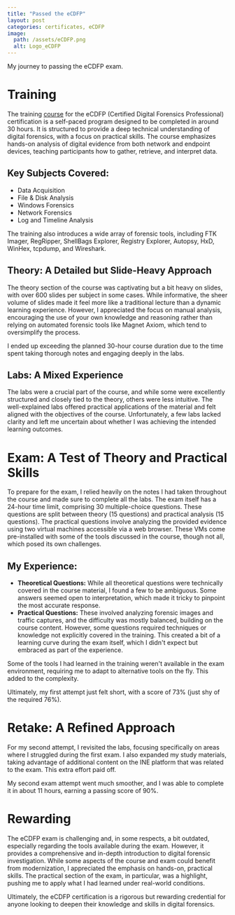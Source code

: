 ```yaml
---
title: "Passed the eCDFP"
layout: post
categories: certificates, eCDFP
image:
  path: /assets/eCDFP.png
  alt: Logo_eCDFP
---
```

My journey to passing the eCDFP exam.


# Training
The training [course](https://my.ine.com/CyberSecurity/learning-paths/54d03ae9-f161-4c34-85d1-ed4007d83f11/digital-forensics-professional) for the eCDFP (Certified Digital Forensics Professional) certification is a self-paced program designed to be completed in around 30 hours. It is structured to provide a deep technical understanding of digital forensics, with a focus on practical skills. The course emphasizes hands-on analysis of digital evidence from both network and endpoint devices, teaching participants how to gather, retrieve, and interpret data.

## Key Subjects Covered:
- Data Acquisition
- File & Disk Analysis
- Windows Forensics
- Network Forensics
- Log and Timeline Analysis

The training also introduces a wide array of forensic tools, including FTK Imager, RegRipper, ShellBags Explorer, Registry Explorer, Autopsy, HxD, WinHex, tcpdump, and Wireshark.

## Theory: A Detailed but Slide-Heavy Approach
The theory section of the course was captivating but a bit heavy on slides, with over 600 slides per subject in some cases. While informative, the sheer volume of slides made it feel more like a traditional lecture than a dynamic learning experience. However, I appreciated the focus on manual analysis, encouraging the use of your own knowledge and reasoning rather than relying on automated forensic tools like Magnet Axiom, which tend to oversimplify the process.

I ended up exceeding the planned 30-hour course duration due to the time spent taking thorough notes and engaging deeply in the labs.

## Labs: A Mixed Experience
The labs were a crucial part of the course, and while some were excellently structured and closely tied to the theory, others were less intuitive. The well-explained labs offered practical applications of the material and felt aligned with the objectives of the course. Unfortunately, a few labs lacked clarity and left me uncertain about whether I was achieving the intended learning outcomes.

# Exam: A Test of Theory and Practical Skills
To prepare for the exam, I relied heavily on the notes I had taken throughout the course and made sure to complete all the labs. The exam itself has a 24-hour time limit, comprising 30 multiple-choice questions. These questions are split between theory (15 questions) and practical analysis (15 questions). The practical questions involve analyzing the provided evidence using two virtual machines accessible via a web browser. These VMs come pre-installed with some of the tools discussed in the course, though not all, which posed its own challenges.

## My Experience:

- **Theoretical Questions:** While all theoretical questions were technically covered in the course material, I found a few to be ambiguous. Some answers seemed open to interpretation, which made it tricky to pinpoint the most accurate response.
- **Practical Questions:** These involved analyzing forensic images and traffic captures, and the difficulty was mostly balanced, building on the course content. However, some questions required techniques or knowledge not explicitly covered in the training. This created a bit of a learning curve during the exam itself, which I didn't expect but embraced as part of the experience.

Some of the tools I had learned in the training weren't available in the exam environment, requiring me to adapt to alternative tools on the fly. This added to the complexity.

Ultimately, my first attempt just felt short, with a score of 73% (just shy of the required 76%).

# Retake: A Refined Approach
For my second attempt, I revisited the labs, focusing specifically on areas where I struggled during the first exam. I also expanded my study materials, taking advantage of additional content on the INE platform that was related to the exam. This extra effort paid off.

My second exam attempt went much smoother, and I was able to complete it in about 11 hours, earning a passing score of 90%.

# Rewarding
The eCDFP exam is challenging and, in some respects, a bit outdated, especially regarding the tools available during the exam. However, it provides a comprehensive and in-depth introduction to digital forensic investigation. While some aspects of the course and exam could benefit from modernization, I appreciated the emphasis on hands-on, practical skills. The practical section of the exam, in particular, was a highlight, pushing me to apply what I had learned under real-world conditions.

Ultimately, the eCDFP certification is a rigorous but rewarding credential for anyone looking to deepen their knowledge and skills in digital forensics. 